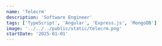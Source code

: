 ```yaml
---
name: 'Telecrm'
description: 'Software Engineer'
tags: ['TypeScript', 'Angular', 'Express.js', 'MongoDB']
image: '../../../public/static/telecrm.png'
startDate: '2025-01-01'
---
```

